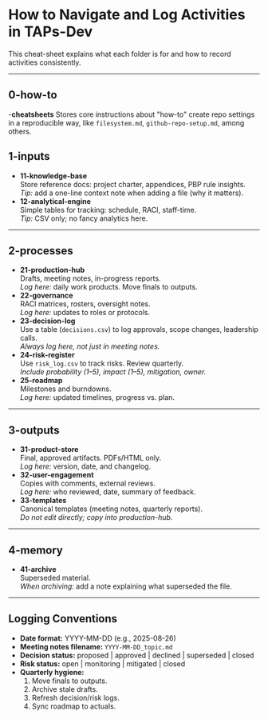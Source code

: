 # How to Navigate and Log Activities in TAPs-Dev

This cheat-sheet explains what each folder is for and how to record activities consistently.

---

## 0-how-to

-**cheatsheets**
Stores core instructions about "how-to" create repo settings in a reproducible way, like `filesystem.md`, `github-repo-setup.md`, among others.

## 1-inputs

- **11-knowledge-base**  
  Store reference docs: project charter, appendices, PBP rule insights.  
  *Tip:* add a one-line context note when adding a file (why it matters).
- **12-analytical-engine**  
  Simple tables for tracking: schedule, RACI, staff-time.  
  *Tip:* CSV only; no fancy analytics here.

---

## 2-processes

- **21-production-hub**  
  Drafts, meeting notes, in-progress reports.  
  *Log here:* daily work products. Move finals to outputs.
- **22-governance**  
  RACI matrices, rosters, oversight notes.  
  *Log here:* updates to roles or protocols.
- **23-decision-log**  
  Use a table (`decisions.csv`) to log approvals, scope changes, leadership calls.  
  *Always log here, not just in meeting notes.*
- **24-risk-register**  
  Use `risk_log.csv` to track risks. Review quarterly.  
  *Include probability (1–5), impact (1–5), mitigation, owner.*
- **25-roadmap**  
  Milestones and burndowns.  
  *Log here:* updated timelines, progress vs. plan.

---

## 3-outputs

- **31-product-store**  
  Final, approved artifacts. PDFs/HTML only.  
  *Log here:* version, date, and changelog.
- **32-user-engagement**  
  Copies with comments, external reviews.  
  *Log here:* who reviewed, date, summary of feedback.
- **33-templates**  
  Canonical templates (meeting notes, quarterly reports).  
  *Do not edit directly; copy into production-hub.*

---

## 4-memory

- **41-archive**  
  Superseded material.  
  *When archiving:* add a note explaining what superseded the file.

---

## Logging Conventions

- **Date format:** YYYY-MM-DD (e.g., 2025-08-26)  
- **Meeting notes filename:** `YYYY-MM-DD_topic.md`  
- **Decision status:** proposed | approved | declined | superseded | closed  
- **Risk status:** open | monitoring | mitigated | closed  
- **Quarterly hygiene:**  
  1. Move finals to outputs.  
  2. Archive stale drafts.  
  3. Refresh decision/risk logs.  
  4. Sync roadmap to actuals.
